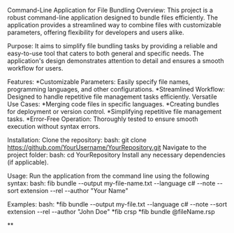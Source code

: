 Command-Line Application for File Bundling Overview:
This project is a robust command-line application designed to bundle files efficiently.
The application provides a streamlined way to combine files with customizable parameters, offering flexibility for developers and users alike.

Purpose:
It aims to simplify file bundling tasks by providing a reliable and easy-to-use tool that caters to both general and specific needs. The application's design demonstrates attention to detail and ensures a smooth workflow for users.

Features:
*Customizable Parameters: Easily specify file names, programming languages, and other configurations.
*Streamlined Workflow: Designed to handle repetitive file management tasks efficiently.
Versatile Use Cases:
*Merging code files in specific languages.
*Creating bundles for deployment or version control.
*Simplifying repetitive file management tasks.
*Error-Free Operation: Thoroughly tested to ensure smooth execution without syntax errors.

Installation:
Clone the repository:
bash: git clone https://github.com/YourUsername/YourRepository.git
Navigate to the project folder:
bash: cd YourRepository
Install any necessary dependencies (if applicable).

Usage:
Run the application from the command line using the following syntax:
bash: fib bundle --output my-file-name.txt --language c# --note --sort extension --rel --author "Your Name"

Examples:
bash: *fib bundle --output my-file.txt --language c# --note --sort extension --rel --author "John Doe"
      *fib crsp
      *fib bundle @fileName.rsp



   
**
